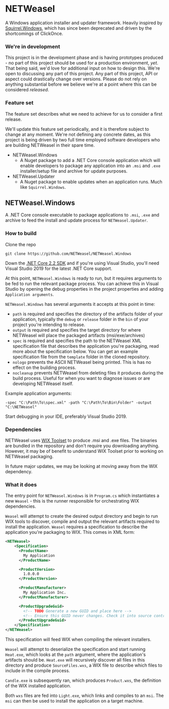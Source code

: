 # NETWeasel

A Windows application installer and updater framework. Heavily inspired by [Squirrel.Windows](https://github.com/Squirrel/Squirrel.Windows), which has since been deprecated and driven by the shortcomings of ClickOnce.

### We're in development

This project is in the development phase and is having prototypes produced - no part of this project should be used for a production environment, *yet*. That being said, we'd love for additional input on how to design this. We're open to discussing any part of this project. Any part of this project, API or aspect could drastically change over versions. Please do not rely on anything substantial before we believe we're at a point where this can be considered *released*.

### Feature set

The feature set describes what we need to achieve for us to consider a first release.

We'll update this feature set periodically, and it is therefore subject to change at any moment. We're not defining any concrete dates, as this project is being driven by two full time employed software developers who are building NETWeasel in their spare time.

- NETWeasel.Windows
	- A Nuget package to add a .NET Core console application which will enable developers to package any application into an `.msi` and `.exe` installer/setup file and archive for update purposes.
- NETWeasel.Updater
	-  A Nuget package to enable updates when an application runs. Much like `Squirrel.Windows`.

## NETWeasel.Windows

A .NET Core console executable to package applications to `.msi`, `.exe` and archive to feed the install and update process for `NETWeasel.Updater`.

### How to build
Clone the repo
```git
git clone https://github.com/NETWeasel/NETWeasel.Windows
```

Down the [.NET Core 2.2 SDK](https://dotnet.microsoft.com/download) and if you're using Visual Studio, you'll need Visual Studio 2019 for the latest .NET Core support.

At this point, `NETWeasel.Windows` is ready to run, but it requires arguments to be fed to run the relevant package process. You can achieve this in Visual Studio by opening the debug properties in the project properties and adding `Application arguments`.

`NETWeasel.Windows` has several arguments it accepts at this point in time:

- `path` is required and specifies the directory of the artifacts folder of your application, typically the `debug` or `release` folder in the `bin` of your project you're intending to release.
- `output` is required and specifies the target directory for where NETWeasel will place the packaged artifacts (msi/exe/archives)
- `spec` is required and specifies the path to the NETWeasel XML specification file that describes the application you're packaging, read more about the specification below. You can get an example specification file from the `template` folder in the cloned repository.
- `nologo` prevents the ASCII NETWeasel being printed. This is has no effect on the building process.
- `nocleanup` prevents NETWeasel from deleting files it produces during the build process. Useful for when you want to diagnose issues or are developing NETWeasel itself.

Example application arguments:
```
-spec "C:\Path\To\spec.xml" -path "C:\Path\To\Bin\Folder" -output "C:\NETWeasel"
```

Start debugging in your IDE, preferably Visual Studio 2019.

### Dependencies

NETWeasel uses [WIX Toolset](http://wixtoolset.org/) to produce .msi and .exe files. The binaries are bundled in the repository and don't require you downloading anything. However, it may be of benefit to understand WIX Toolset prior to working on NETWeasel packaging.

In future major updates, we may be looking at moving away from the WIX dependency.

### What it does

The entry point for `NETWeasel.Windows` is in `Program.cs` which instantiates a new `Weasel` - this is the runner responsible for orchestrating WIX dependencies.

`Weasel` will attempt to create the desired output directory and begin to run WIX tools to discover, compile and output the relevant artifacts required to install the application. `Weasel` requires a specification to describe the application you're packaging to WIX. This comes in XML form:

```xml
<NETWeasel>
    <Specification>
      <ProductName>
        My Application
      </ProductName>

      <ProductVersion>
        1.0.0.0
      </ProductVersion>

      <ProductManufacturer>
        My Application Inc.
      </ProductManufacturer>

      <ProductUpgradeGuid>
        <!-- TODO Generate a new GUID and place here -->
        <!-- Ensure this GUID never changes. Check it into source control. -->
      </ProductUpgradeGuid>
    </Specification>
</NETWeasel>
```

This specification will feed WIX when compiling the relevant installers.

`Weasel` will attempt to deserialize the specification and start running `Heat.exe`, which looks at the `path` argument, where the application's artifacts should be. `Heat.exe` will recursively discover all files in this directory and produce `SourceFiles.wxs`, a WIX file to describe which files to include in the compile process.

`Candle.exe` is subsequently ran, which produces `Product.wxs`, the definition of the WIX installed application.

Both `wxs` files are fed into `Light.exe`, which links and compiles to an `msi`. The `msi` can then be used to install the application on a target machine.